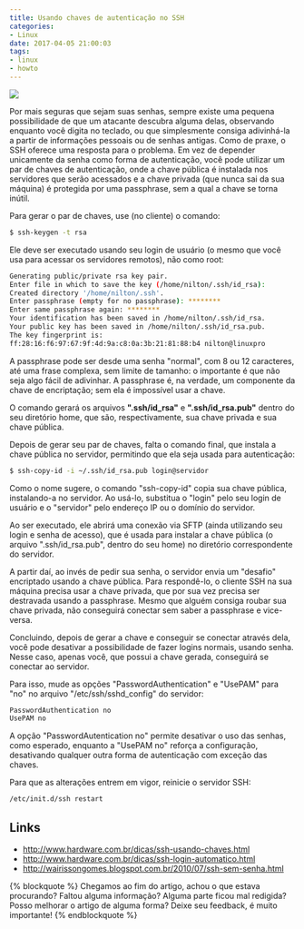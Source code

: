 ```yaml
---
title: Usando chaves de autenticação no SSH
categories:
- Linux
date: 2017-04-05 21:00:03
tags:
- linux
- howto
---
```


![](/images/esquema_servidor_ssh.png)

Por mais seguras que sejam suas senhas, sempre existe uma pequena possibilidade de que um atacante descubra alguma delas, observando enquanto você digita no teclado, ou que simplesmente consiga adivinhá-la a partir de informações pessoais ou de senhas antigas. Como de praxe, o SSH oferece uma resposta para o problema. Em vez de depender unicamente da senha como forma de autenticação, você pode utilizar um par de chaves de autenticação, onde a chave pública é instalada nos servidores que serão acessados e a chave privada (que nunca sai da sua máquina) é protegida por uma passphrase, sem a qual a chave se torna inútil.
<!-- more -->

Para gerar o par de chaves, use (no cliente) o comando:

```bash
$ ssh-keygen -t rsa
```

Ele deve ser executado usando seu login de usuário (o mesmo que você usa para acessar os servidores remotos), não como root:

```bash
Generating public/private rsa key pair.
Enter file in which to save the key (/home/nilton/.ssh/id_rsa):
Created directory '/home/nilton/.ssh'.
Enter passphrase (empty for no passphrase): ********
Enter same passphrase again: ********
Your identification has been saved in /home/nilton/.ssh/id_rsa.
Your public key has been saved in /home/nilton/.ssh/id_rsa.pub.
The key fingerprint is:
ff:28:16:f6:97:67:9f:4d:9a:c8:0a:3b:21:81:88:b4 nilton@linuxpro
```

A passphrase pode ser desde uma senha "normal", com 8 ou 12 caracteres, até uma frase complexa, sem limite de tamanho: o importante é que não seja algo fácil de adivinhar. A passphrase é, na verdade, um componente da chave de encriptação; sem ela é impossível usar a chave.

O comando gerará os arquivos **".ssh/id_rsa"** e **".ssh/id_rsa.pub"** dentro do seu diretório home, que são, respectivamente, sua chave privada e sua chave pública.

Depois de gerar seu par de chaves, falta o comando final, que instala a chave pública no servidor, permitindo que ela seja usada para autenticação:

```bash
$ ssh-copy-id -i ~/.ssh/id_rsa.pub login@servidor
```

Como o nome sugere, o comando "ssh-copy-id" copia sua chave pública, instalando-a no servidor. Ao usá-lo, substitua o "login" pelo seu login de usuário e o "servidor" pelo endereço IP ou o domínio do servidor.

Ao ser executado, ele abrirá uma conexão via SFTP (ainda utilizando seu login e senha de acesso), que é usada para instalar a chave pública (o arquivo ".ssh/id_rsa.pub", dentro do seu home) no diretório correspondente do servidor.

A partir daí, ao invés de pedir sua senha, o servidor envia um "desafio" encriptado usando a chave pública. Para respondê-lo, o cliente SSH na sua máquina precisa usar a chave privada, que por sua vez precisa ser destravada usando a passphrase. Mesmo que alguém consiga roubar sua chave privada, não conseguirá conectar sem saber a passphrase e vice-versa.

Concluindo, depois de gerar a chave e conseguir se conectar através dela, você pode desativar a possibilidade de fazer logins normais, usando senha. Nesse caso, apenas você, que possui a chave gerada, conseguirá se conectar ao servidor.

Para isso, mude as opções "PasswordAuthentication" e "UsePAM" para "no" no arquivo "/etc/ssh/sshd_config" do servidor:

```bash
PasswordAuthentication no
UsePAM no
```

A opção "PasswordAutentication no" permite desativar o uso das senhas, como esperado, enquanto a "UsePAM no" reforça a configuração, desativando qualquer outra forma de autenticação com exceção das chaves.

Para que as alterações entrem em vigor, reinicie o servidor SSH:

```bash
/etc/init.d/ssh restart
```


## Links

  * http://www.hardware.com.br/dicas/ssh-usando-chaves.html
  * http://www.hardware.com.br/dicas/ssh-login-automatico.html
  * http://wairissongomes.blogspot.com.br/2010/07/ssh-sem-senha.html


{% blockquote %}
Chegamos ao fim do artigo, achou o que estava procurando?
Faltou alguma informação?
Alguma parte ficou mal redigida?
Posso melhorar o artigo de alguma forma? Deixe seu feedback, é muito importante!
{% endblockquote %}

